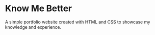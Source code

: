  # Know Me Better 
 A simple portfolio website created with HTML and CSS to showcase my knowledge and experience.
